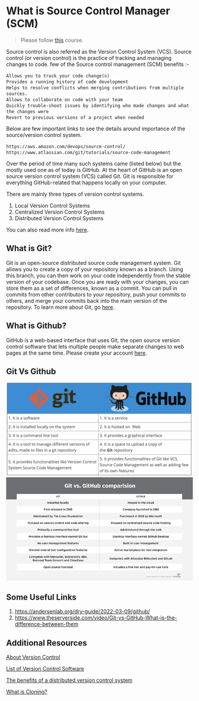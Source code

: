 # What is Source Control Manager (SCM)

>Please follow [this](https://www.coursera.org/learn/introduction-to-version-control?specialization=meta-front-end-developer) course.

Source control is also referred as the Version Control System (VCS). Source control (or version control) is the practice of tracking and managing changes to code. few of the Source control management (SCM) benefits :-

    Allows you to track your code change(s)
    Provides a running history of code development
    Helps to resolve conflicts when merging contributions from multiple sources.
    Allows to collaborate on code with your team
    Quickly trouble-shoot issues by identifying who made changes and what the changes were
    Revert to previous versions of a project when needed

Below are few important links to see the details around importance of the source/version control system.

    https://aws.amazon.com/devops/source-control/
    https://www.atlassian.com/git/tutorials/source-code-management

Over the period of time many such systems came (listed below) but the mostly used one as of today is GitHub.
At the heart of GitHub is an open source version control system (VCS) called Git. Git is responsible for everything GitHub-related that happens locally on your computer.

There are mainly three types of version control systems.

1. Local Version Control Systems
2. Centralized Version Control Systems
3. Distributed Version Control Systems

You can also read more info [here](https://www.w3docs.com/learn-git/version-control-system.html).

## What is Git?

Git is an open-source distributed source code management system. Git allows you to create a copy of your repository known as a branch. Using this branch, you can then work on your code independently from the stable version of your codebase. Once you are ready with your changes, you can store them as a set of differences, known as a commit. You can pull in commits from other contributors to your repository, push your commits to others, and merge your commits back into the main version of the repository.  To learn more about Git, go [here](https://git-scm.com
).

## What is Github?
GitHub is a web-based interface that uses Git, the open source version control software that lets multiple people make separate changes to web pages at the same time.
Please create your account [here](https://github.com/).

## Git Vs Github
![](../images/git_v_github-1.png)![](../images/git_v_github-2.png)

## Some Useful Links
1. https://andersenlab.org/dry-guide/2022-03-09/github/
2. https://www.theserverside.com/video/Git-vs-GitHub-What-is-the-difference-between-them

## Additional Resources

[About Version Control](https://git-scm.com/book/en/v2/Getting-Started-About-Version-Control)

[List of Version Control Software](https://en.wikipedia.org/wiki/List_of_version-control_software)

[The benefits of a distributed version control system](https://about.gitlab.com/topics/version-control/benefits-distributed-version-control-system/)

[What is Cloning?](https://docs.github.com/en/repositories/creating-and-managing-repositories/cloning-a-repository)